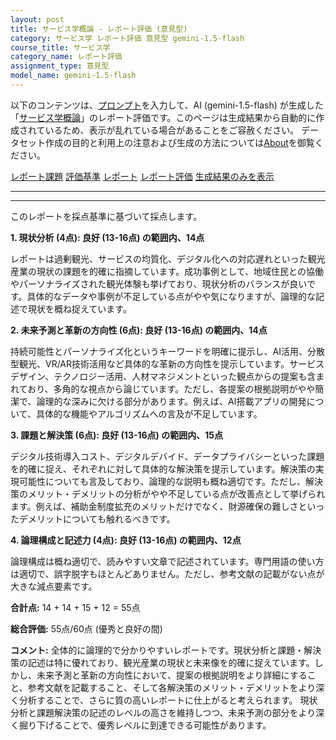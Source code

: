 ```yaml
---
layout: post
title: サービス学概論 - レポート評価 (意見型)
category: サービス学 レポート評価 意見型 gemini-1.5-flash
course_title: サービス学
category_name: レポート評価
assignment_type: 意見型
model_name: gemini-1.5-flash
---
```


以下のコンテンツは、[プロンプト](https://github.com/takedatoshiyuki/synthetic_assignments/tree/main/generated/サービス学/gemini-1.5-flash/prompt_レポート評価-意見型.md)を入力して、AI (gemini-1.5-flash) が生成した「[サービス学概論](/contents/サービス学/)」のレポート評価です。このページは生成結果から自動的に作成されているため、表示が乱れている場合があることをご容赦ください。
データセット作成の目的と利用上の注意および生成の方法については[About](/About)を御覧ください。

[レポート課題](../レポート課題-意見型)
[評価基準](../評価基準-意見型)
[レポート](../レポート-意見型)
[レポート評価](../レポート評価-意見型)
[生成結果のみを表示](https://github.com/takedatoshiyuki/synthetic_assignments/tree/main/generated/サービス学/gemini-1.5-flash/レポート評価-意見型.md)
  

***
***
  
このレポートを採点基準に基づいて採点します。

**1. 現状分析 (4点): 良好 (13-16点) の範囲内、14点**

レポートは過剰観光、サービスの均質化、デジタル化への対応遅れといった観光産業の現状の課題を的確に指摘しています。成功事例として、地域住民との協働やパーソナライズされた観光体験も挙げており、現状分析のバランスが良いです。具体的なデータや事例が不足している点がやや気になりますが、論理的な記述で現状を概ね捉えています。


**2. 未来予測と革新の方向性 (6点): 良好 (13-16点) の範囲内、14点**

持続可能性とパーソナライズ化というキーワードを明確に提示し、AI活用、分散型観光、VR/AR技術活用など具体的な革新の方向性を提示しています。サービスデザイン、テクノロジー活用、人材マネジメントといった観点からの提案も含まれており、多角的な視点から論じています。ただし、各提案の根拠説明がやや簡潔で、論理的な深みに欠ける部分があります。例えば、AI搭載アプリの開発について、具体的な機能やアルゴリズムへの言及が不足しています。


**3. 課題と解決策 (6点): 良好 (13-16点) の範囲内、15点**

デジタル技術導入コスト、デジタルデバイド、データプライバシーといった課題を的確に捉え、それぞれに対して具体的な解決策を提示しています。解決策の実現可能性についても言及しており、論理的な説明も概ね適切です。ただし、解決策のメリット・デメリットの分析がやや不足している点が改善点として挙げられます。例えば、補助金制度拡充のメリットだけでなく、財源確保の難しさといったデメリットについても触れるべきです。


**4. 論理構成と記述力 (4点): 良好 (13-16点) の範囲内、12点**

論理構成は概ね適切で、読みやすい文章で記述されています。専門用語の使い方は適切で、誤字脱字もほとんどありません。ただし、参考文献の記載がない点が大きな減点要素です。


**合計点:** 14 + 14 + 15 + 12 = 55点

**総合評価:**  55点/60点  (優秀と良好の間)

**コメント:** 全体的に論理的で分かりやすいレポートです。現状分析と課題・解決策の記述は特に優れており、観光産業の現状と未来像を的確に捉えています。しかし、未来予測と革新の方向性において、提案の根拠説明をより詳細にすること、参考文献を記載すること、そして各解決策のメリット・デメリットをより深く分析することで、さらに質の高いレポートに仕上がると考えられます。  現状分析と課題解決策の記述のレベルの高さを維持しつつ、未来予測の部分をより深く掘り下げることで、優秀レベルに到達できる可能性があります。
